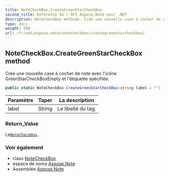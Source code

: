```yaml
---
title: NoteCheckBox.CreateGreenStarCheckBox
second_title: Référence de l'API Aspose.Note pour .NET
description: NoteCheckBox méthode. Crée une nouvelle case à cocher de note avec licône GreenStarCheckBoxEmpty et létiquette spécifiée.
type: docs
weight: 180
url: /fr/net/aspose.note/notecheckbox/creategreenstarcheckbox/
---
```

## NoteCheckBox.CreateGreenStarCheckBox method

Crée une nouvelle case à cocher de note avec l'icône GreenStarCheckBoxEmpty et l'étiquette spécifiée.

```csharp
public static NoteCheckBox CreateGreenStarCheckBox(string label = "")
```

| Paramètre | Taper | La description |
| --- | --- | --- |
| label | String | Le libellé du tag. |

### Return_Value

Le[`NoteCheckBox`](../) .

### Voir également

* class [NoteCheckBox](../)
* espace de noms [Aspose.Note](../../notecheckbox/)
* Assemblée [Aspose.Note](../../../)


